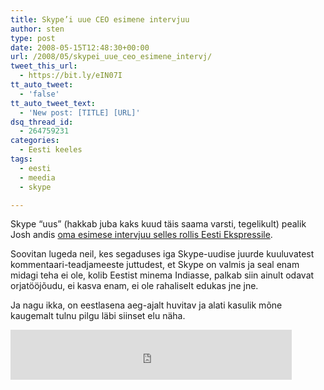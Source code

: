 ```yaml
---
title: Skype’i uue CEO esimene intervjuu
author: sten
type: post
date: 2008-05-15T12:48:30+00:00
url: /2008/05/skypei_uue_ceo_esimene_intervj/
tweet_this_url:
  - https://bit.ly/eIN07I
tt_auto_tweet:
  - 'false'
tt_auto_tweet_text:
  - 'New post: [TITLE] [URL]'
dsq_thread_id:
  - 264759231
categories:
  - Eesti keeles
tags:
  - eesti
  - meedia
  - skype

---
```

Skype &#8220;uus&#8221; (hakkab juba kaks kuud täis saama varsti, tegelikult) pealik Josh andis [oma esimese intervjuu selles rollis Eesti Ekspressile][1].

Soovitan lugeda neil, kes segaduses iga Skype-uudise juurde kuuluvatest kommentaari-teadjameeste juttudest, et Skype on valmis ja seal enam midagi teha ei ole, kolib Eestist minema Indiasse, palkab siin ainult odavat orjatööjõudu, ei kasva enam, ei ole rahaliselt edukas jne jne.

Ja nagu ikka, on eestlasena aeg-ajalt huvitav ja alati kasulik mõne kaugemalt tulnu pilgu läbi siinset elu näha.

<iframe src="http://www.facebook.com/plugins/like.php?href=http%3A%2F%2Fsten.tamkivi.com%2F2008%2F05%2Fskypei_uue_ceo_esimene_intervj%2F&layout=standard&show_faces=true&width=450&action=like&colorscheme=light&height=80" scrolling="no" frameborder="0" style="border:none; overflow:hidden; width:450px; height:80px;" allowTransparency="true"></iframe>

 [1]: http://www.ekspress.ee/2008/05/15/ari/2635-skypei-uus-boss-tulud-ja-kasum-pole-koige-tahtsamad